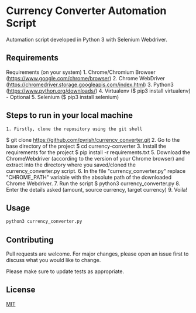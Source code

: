 # Currency Converter Automation Script

Automation script developed in Python 3 with Selenium Webdriver.

## Requirements

Requirements (on your system)
	1. Chrome/Chromium Browser (https://www.google.com/chrome/browser)
	2. Chrome WebDriver (https://chromedriver.storage.googleapis.com/index.html)
	3. Python3 (https://www.python.org/downloads/)
	4. Virtualenv ($ pip3 install virtualenv) - Optional
	5. Selenium ($ pip3 install selenium)

## Steps to run in your local machine

	1. Firstly, clone the repository using the git shell 
  $ git clone https://github.com/pyrish/currency_converter.git
	2. Go to the base directory of the project $ cd currency-converter
	3. Install the requirements for the project $ pip install -r requirements.txt
	5. Download the ChromeWebdriver (according to the version of your Chrome browser) and extract into the directory where you saved/cloned the currency_converter.py script.
	6. In the file "currency_converter.py" replace "CHROME_PATH" variable with the absolute path of the downloaded Chrome Webdriver.
	7. Run the script $ python3 currency_converter.py
	8. Enter the details asked (amount, source currency, target currency)
	9. Voila!

## Usage

```python
python3 currency_converter.py
```

## Contributing
Pull requests are welcome. For major changes, please open an issue first to discuss what you would like to change.

Please make sure to update tests as appropriate.

## License
[MIT](https://choosealicense.com/licenses/mit/)
